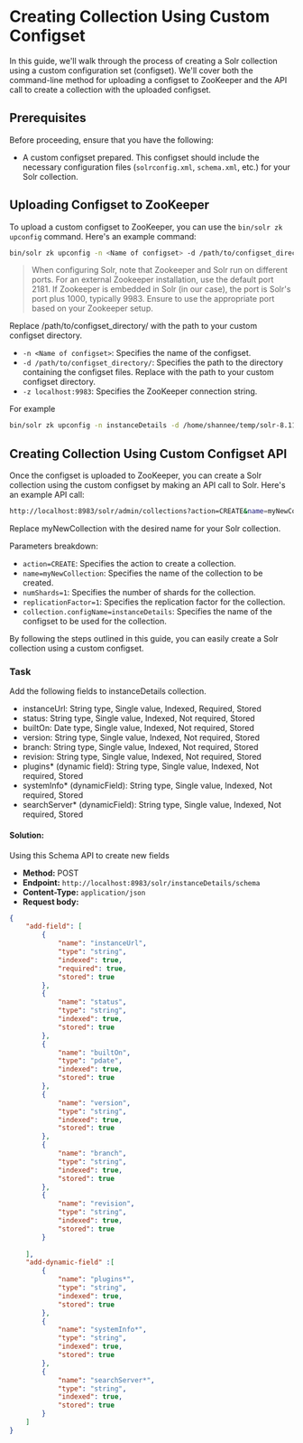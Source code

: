 # Creating Collection Using Custom Configset

In this guide, we'll walk through the process of creating a Solr collection using a custom configuration set (configset). We'll cover both the command-line method for uploading a configset to ZooKeeper and the API call to create a collection with the uploaded configset.

## Prerequisites

Before proceeding, ensure that you have the following:

- A custom configset prepared. This configset should include the necessary configuration files (`solrconfig.xml`, `schema.xml`, etc.) for your Solr collection.

## Uploading Configset to ZooKeeper

To upload a custom configset to ZooKeeper, you can use the `bin/solr zk upconfig` command. Here's an example command:

```bash
bin/solr zk upconfig -n <Name of configset> -d /path/to/configset_directory/ -z localhost:9983
```

> When configuring Solr, note that Zookeeper and Solr run on different ports. For an external Zookeeper installation, use the default port 2181. If Zookeeper is embedded in Solr (in our case), the port is Solr's port plus 1000, typically 9983. Ensure to use the appropriate port based on your Zookeeper setup.

Replace /path/to/configset_directory/ with the path to your custom configset directory.

- `-n <Name of configset>`: Specifies the name of the configset.
- `-d /path/to/configset_directory/`: Specifies the path to the directory containing the configset files. Replace with the path to your custom configset directory.
- `-z localhost:9983`: Specifies the ZooKeeper connection string.

For example

```bash
bin/solr zk upconfig -n instanceDetails -d /home/shannee/temp/solr-8.11.3/server/solr/configsets/instanceDetails/conf/ -z localhost:9983
```

## Creating Collection Using Custom Configset API
Once the configset is uploaded to ZooKeeper, you can create a Solr collection using the custom configset by making an API call to Solr. Here's an example API call:


```bash
http://localhost:8983/solr/admin/collections?action=CREATE&name=myNewCollection&numShards=1&replicationFactor=1&collection.configName=instanceDetails
```

Replace myNewCollection with the desired name for your Solr collection.

Parameters breakdown:

- `action=CREATE`: Specifies the action to create a collection.
- `name=myNewCollection`: Specifies the name of the collection to be created.
- `numShards=1`: Specifies the number of shards for the collection.
- `replicationFactor=1`: Specifies the replication factor for the collection.
- `collection.configName=instanceDetails`: Specifies the name of the configset to be used for the collection.

By following the steps outlined in this guide, you can easily create a Solr collection using a custom configset.

### Task 
Add the following fields to instanceDetails collection.

- instanceUrl: String type, Single value, Indexed, Required, Stored
- status: String type, Single value, Indexed, Not required, Stored
- builtOn: Date type, Single value, Indexed, Not required, Stored
- version: String type, Single value, Indexed, Not required, Stored
- branch: String type, Single value, Indexed, Not required, Stored
- revision: String type, Single value, Indexed, Not required, Stored
- plugins* (dynamic field): String type, Single value, Indexed, Not required, Stored
- systemInfo* (dynamicField): String type, Single value, Indexed, Not required, Stored
- searchServer* (dynamicField): String type, Single value, Indexed, Not required, Stored

#### Solution:

Using this Schema API to create new fields
- **Method:** POST
- **Endpoint:** `http://localhost:8983/solr/instanceDetails/schema`
- **Content-Type:** `application/json`
- **Request body:**
```json
{
    "add-field": [
        {
            "name": "instanceUrl",
            "type": "string",
            "indexed": true,
            "required": true,
            "stored": true
        },
        {
            "name": "status",
            "type": "string",
            "indexed": true,
            "stored": true
        },
        {
            "name": "builtOn",
            "type": "pdate",
            "indexed": true,
            "stored": true
        },
        {
            "name": "version",
            "type": "string",
            "indexed": true,
            "stored": true
        },
        {
            "name": "branch",
            "type": "string",
            "indexed": true,
            "stored": true
        },
        {
            "name": "revision",
            "type": "string",
            "indexed": true,
            "stored": true
        }
        
    ],
    "add-dynamic-field" :[
        {
            "name": "plugins*",
            "type": "string",
            "indexed": true,
            "stored": true
        },
        {
            "name": "systemInfo*",
            "type": "string",
            "indexed": true,
            "stored": true
        },
        {
            "name": "searchServer*",
            "type": "string",
            "indexed": true,
            "stored": true
        }
    ]
}
```

